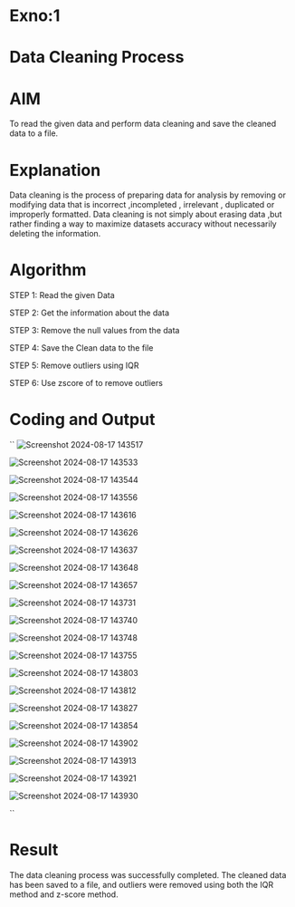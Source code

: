 # Exno:1
# Data Cleaning Process

# AIM
To read the given data and perform data cleaning and save the cleaned data to a file.

# Explanation
Data cleaning is the process of preparing data for analysis by removing or modifying data that is incorrect ,incompleted , irrelevant , duplicated or improperly formatted. Data cleaning is not simply about erasing data ,but rather finding a way to maximize datasets accuracy without necessarily deleting the information.

# Algorithm
STEP 1: Read the given Data

STEP 2: Get the information about the data

STEP 3: Remove the null values from the data

STEP 4: Save the Clean data to the file

STEP 5: Remove outliers using IQR

STEP 6: Use zscore of to remove outliers

# Coding and Output
``
![Screenshot 2024-08-17 143517](https://github.com/user-attachments/assets/3b8f2096-1534-4ee5-8131-da9916db6307)

![Screenshot 2024-08-17 143533](https://github.com/user-attachments/assets/f835ae67-c4a1-454b-bf00-a12416d8e459)

![Screenshot 2024-08-17 143544](https://github.com/user-attachments/assets/923b7d8f-fb43-4c83-a9f2-eb054d315794)

![Screenshot 2024-08-17 143556](https://github.com/user-attachments/assets/9fd70717-461c-458d-8917-f230a31a7003)

![Screenshot 2024-08-17 143616](https://github.com/user-attachments/assets/cec912ec-767c-471f-868c-96a9fa8aa715)

![Screenshot 2024-08-17 143626](https://github.com/user-attachments/assets/abec8ebb-df2e-4f84-ad7c-41a4d0fdb471)

![Screenshot 2024-08-17 143637](https://github.com/user-attachments/assets/058a1648-4446-4952-bade-ffe4edaa78d0)

![Screenshot 2024-08-17 143648](https://github.com/user-attachments/assets/49cb0050-074a-45c2-aab2-481e7329eaf0)

![Screenshot 2024-08-17 143657](https://github.com/user-attachments/assets/4b906851-98dd-4fa9-ba89-233af4be1133)

![Screenshot 2024-08-17 143731](https://github.com/user-attachments/assets/6bbfc5d2-edd3-41c5-af0c-7df3355a9cdd)

![Screenshot 2024-08-17 143740](https://github.com/user-attachments/assets/a99b67eb-a022-41ec-b08a-12aa3e06d097)

![Screenshot 2024-08-17 143748](https://github.com/user-attachments/assets/8c91f0c1-0799-44a0-9960-46dc6be6d9e4)

![Screenshot 2024-08-17 143755](https://github.com/user-attachments/assets/e02fc801-ffea-4714-bb16-4ebdc94ec6a8)

![Screenshot 2024-08-17 143803](https://github.com/user-attachments/assets/ff02d1e8-5363-46f2-bf69-d7f4e00308f9)

![Screenshot 2024-08-17 143812](https://github.com/user-attachments/assets/2620ad37-36da-435b-86e4-b3a42da9c2b5)


![Screenshot 2024-08-17 143827](https://github.com/user-attachments/assets/5ca44b49-af30-4833-bbb5-196b758adb5f)

![Screenshot 2024-08-17 143854](https://github.com/user-attachments/assets/07720761-d54c-4e94-a2e5-ae52bd9da954)

![Screenshot 2024-08-17 143902](https://github.com/user-attachments/assets/0c9ef191-53f8-494c-b01d-2e1805388f8a)

![Screenshot 2024-08-17 143913](https://github.com/user-attachments/assets/88aa5ec7-cce5-433b-bb38-22441fe2db18)

![Screenshot 2024-08-17 143921](https://github.com/user-attachments/assets/dbdda5e5-a0b1-4e7f-957c-e5c59898de8d)

![Screenshot 2024-08-17 143930](https://github.com/user-attachments/assets/02e5e9be-399b-4d1f-8b3c-05fc697c7c15)


``
            
# Result
        
The data cleaning process was successfully completed. The cleaned data has been saved to a file, and outliers were removed using both the IQR method and z-score method.
